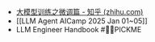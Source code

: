 - [大模型训练之微调篇 - 知乎 (zhihu.com)](https://zhuanlan.zhihu.com/p/625896377)
- [[LLM Agent AICamp 2025 Jan 01~05]]
- LLM Engineer Handbook #🙋🏻PICKME